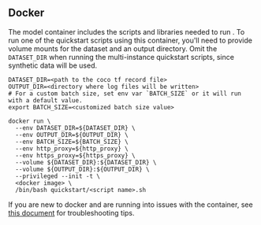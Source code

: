 <!--- 60. Docker -->
## Docker

The model container includes the scripts and libraries needed to run 
<model name> <precision> <mode>. To run one of the quickstart scripts 
using this container, you'll need to provide volume mounts for the dataset
and an output directory. Omit the `DATASET_DIR` when running the multi-instance
quickstart scripts, since synthetic data will be used.

```
DATASET_DIR=<path to the coco tf record file>
OUTPUT_DIR=<directory where log files will be written>
# For a custom batch size, set env var `BATCH_SIZE` or it will run with a default value.
export BATCH_SIZE=<customized batch size value>

docker run \
  --env DATASET_DIR=${DATASET_DIR} \
  --env OUTPUT_DIR=${OUTPUT_DIR} \
  --env BATCH_SIZE=${BATCH_SIZE} \
  --env http_proxy=${http_proxy} \
  --env https_proxy=${https_proxy} \
  --volume ${DATASET_DIR}:${DATASET_DIR} \
  --volume ${OUTPUT_DIR}:${OUTPUT_DIR} \
  --privileged --init -t \
  <docker image> \
  /bin/bash quickstart/<script name>.sh
```

If you are new to docker and are running into issues with the container,
see [this document](https://github.com/IntelAI/models/tree/master/docs/general/docker.md)
for troubleshooting tips.
